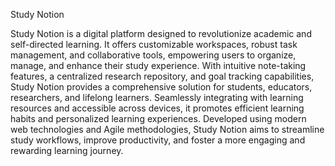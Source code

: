 Study Notion

Study Notion is a digital platform designed to revolutionize academic and self-directed learning. It offers customizable workspaces, robust task management, and collaborative tools, empowering users to organize, manage, and enhance their study experience. With intuitive note-taking features, a centralized research repository, and goal tracking capabilities, Study Notion provides a comprehensive solution for students, educators, researchers, and lifelong learners. Seamlessly integrating with learning resources and accessible across devices, it promotes efficient learning habits and personalized learning experiences. Developed using modern web technologies and Agile methodologies, Study Notion aims to streamline study workflows, improve productivity, and foster a more engaging and rewarding learning journey.
